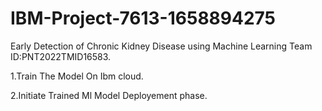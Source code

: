 # IBM-Project-7613-1658894275
Early Detection of Chronic Kidney Disease using Machine Learning
Team ID:PNT2022TMID16583.

1.Train The Model On Ibm cloud.

2.Initiate Trained Ml Model Deployement phase.